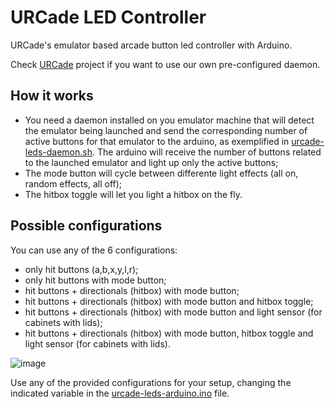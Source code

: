 # URCade LED Controller
URCade's emulator based arcade button led controller with Arduino.

Check [URCade](https://urcade-files.ddns.net) project if you want to use our own pre-configured daemon.

## How it works
- You need a daemon installed on you emulator machine that will detect the emulator being launched and send the corresponding number of active buttons for that emulator to the arduino, as exemplified in [urcade-leds-daemon.sh](urcade-leds-daemon.sh). The arduino will receive the number of buttons related to the launched emulator and light up only the active buttons;
- The mode button will cycle between differente light effects (all on, random effects, all off);
- The hitbox toggle will let you light a hitbox on the fly.

## Possible configurations
You can use any of the 6 configurations:
- only hit buttons (a,b,x,y,l,r);
- only hit buttons with mode button;
- hit buttons + directionals (hitbox) with mode button;
- hit buttons + directionals (hitbox) with mode button and hitbox toggle;
- hit buttons + directionals (hitbox) with mode button and light sensor (for cabinets with lids);
- hit buttons + directionals (hitbox) with mode button, hitbox toggle and light sensor (for cabinets with lids).

![image](https://github.com/user-attachments/assets/e11a3b43-b71d-43fc-ad84-7a18ad0edf9d)

Use any of the provided configurations for your setup, changing the indicated variable in the [urcade-leds-arduino.ino](urcade-leds-arduino.ino) file.
